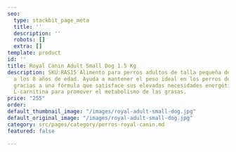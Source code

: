 ```yaml
---
seo:
  type: stackbit_page_meta
  title: ''
  description: ''
  robots: []
  extra: []
template: product
id: ''
title: Royal Canin Adult Small Dog 1.5 Kg
description: SKU:RAS15 Alimento para perros adultos de talla pequeña de los 10 meses
  a los 8 años de edad. Ayuda a mantener el peso ideal en los perros de razas pequeñas
  gracias a una fórmula que satisface sus elevadas necesidades energéticas y contiene
  L-carnitina para promover el metabolismo de las grasas.
price: "255"
order: 
default_thumbnail_image: "/images/royal-adult-small-dog.jpg"
default_original_image: "/images/royal-adult-small-dog.jpg"
category: src/pages/category/perros-royal-canin.md
featured: false

---
```


